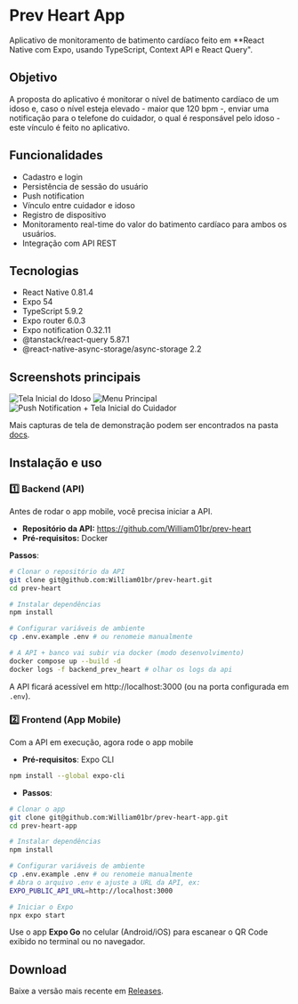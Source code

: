 # Prev Heart App

Aplicativo de monitoramento de batimento cardíaco feito em \*\*React Native com Expo, usando TypeScript, Context API e React Query".

## Objetivo

A proposta do aplicativo é monitorar o nível de batimento cardíaco de um idoso e, caso o nível esteja elevado - maior que 120 bpm -, enviar uma notificação para o telefone do cuidador, o qual é responsável pelo idoso - este vínculo é feito no aplicativo.

## Funcionalidades

- Cadastro e login
- Persistência de sessão do usuário
- Push notification
- Vínculo entre cuidador e idoso
- Registro de dispositivo
- Monitoramento real-time do valor do batimento cardíaco para ambos os usuários.
- Integração com API REST

## Tecnologias

- React Native 0.81.4
- Expo 54
- TypeScript 5.9.2
- Expo router 6.0.3
- Expo notification 0.32.11
- @tanstack/react-query 5.87.1
- @react-native-async-storage/async-storage 2.2

## Screenshots principais

![Tela Inicial do Idoso](docs/elder/home_screen_com_dispositivo.jpeg)
![Menu Principal](docs/elder/menu.jpeg)
![Push Notification + Tela Inicial do Cuidador](docs/caregiver/push_notification.jpeg)

Mais capturas de tela de demonstração podem ser encontrados na pasta [docs](./docs/).

## Instalação e uso

### 1️⃣ Backend (API)

Antes de rodar o app mobile, você precisa iniciar a API.

- **Repositório da API:** https://github.com/William01br/prev-heart
- **Pré-requisitos:** Docker

**Passos**:

```bash
# Clonar o repositório da API
git clone git@github.com:William01br/prev-heart.git
cd prev-heart

# Instalar dependências
npm install

# Configurar variáveis de ambiente
cp .env.example .env # ou renomeie manualmente

# A API + banco vai subir via docker (modo desenvolvimento)
docker compose up --build -d
docker logs -f backend_prev_heart # olhar os logs da api
```

A API ficará acessível em http://localhost:3000 (ou na porta configurada em `.env`).

### 2️⃣ Frontend (App Mobile)

Com a API em execução, agora rode o app mobile

- **Pré-requisitos**: Expo CLI

```bash
npm install --global expo-cli
```

- **Passos**:

```bash
# Clonar o app
git clone git@github.com:William01br/prev-heart-app.git
cd prev-heart-app

# Instalar dependências
npm install

# Configurar variáveis de ambiente
cp .env.example .env # ou renomeie manualmente
# Abra o arquivo .env e ajuste a URL da API, ex:
EXPO_PUBLIC_API_URL=http://localhost:3000

# Iniciar o Expo
npx expo start
```

Use o app **Expo Go** no celular (Android/iOS) para escanear o QR Code exibido no terminal ou no navegador.

## Download

Baixe a versão mais recente em [Releases](https://github.com/William01br/prev-heart-app/releases).
